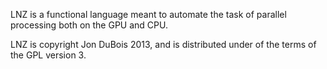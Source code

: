 LNZ is a functional language meant to automate the task of parallel processing
both on the GPU and CPU. 

LNZ is copyright Jon DuBois 2013, and is distributed under of the terms of the
GPL version 3.




